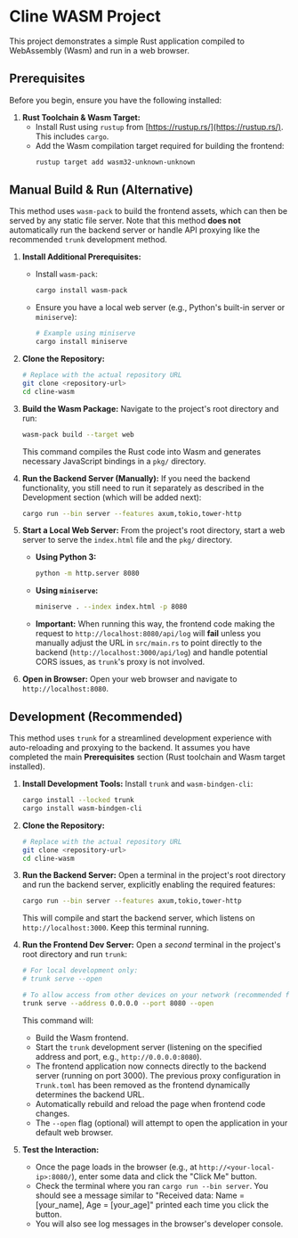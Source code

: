 # Cline WASM Project

This project demonstrates a simple Rust application compiled to WebAssembly (Wasm) and run in a web browser.

## Prerequisites

Before you begin, ensure you have the following installed:

1.  **Rust Toolchain & Wasm Target:**
    *   Install Rust using `rustup` from [https://rustup.rs/](https://rustup.rs/). This includes `cargo`.
    *   Add the Wasm compilation target required for building the frontend:
        ```bash
        rustup target add wasm32-unknown-unknown
        ```

## Manual Build & Run (Alternative)

This method uses `wasm-pack` to build the frontend assets, which can then be served by any static file server. Note that this method **does not** automatically run the backend server or handle API proxying like the recommended `trunk` development method.

1.  **Install Additional Prerequisites:**
    *   Install `wasm-pack`:
        ```bash
        cargo install wasm-pack
        ```
    *   Ensure you have a local web server (e.g., Python's built-in server or `miniserve`):
        ```bash
        # Example using miniserve
        cargo install miniserve
        ```
2.  **Clone the Repository:**
    ```bash
    # Replace with the actual repository URL
    git clone <repository-url>
    cd cline-wasm
    ```
3.  **Build the Wasm Package:** Navigate to the project's root directory and run:
    ```bash
    wasm-pack build --target web
    ```
    This command compiles the Rust code into Wasm and generates necessary JavaScript bindings in a `pkg/` directory.

4.  **Run the Backend Server (Manually):** If you need the backend functionality, you still need to run it separately as described in the Development section (which will be added next):
    ```bash
    cargo run --bin server --features axum,tokio,tower-http
    ```

5.  **Start a Local Web Server:** From the project's root directory, start a web server to serve the `index.html` file and the `pkg/` directory.
    *   **Using Python 3:**
        ```bash
        python -m http.server 8080
        ```
    *   **Using `miniserve`:**
        ```bash
        miniserve . --index index.html -p 8080
        ```
    *   **Important:** When running this way, the frontend code making the request to `http://localhost:8080/api/log` will **fail** unless you manually adjust the URL in `src/main.rs` to point directly to the backend (`http://localhost:3000/api/log`) and handle potential CORS issues, as `trunk`'s proxy is not involved.

6.  **Open in Browser:** Open your web browser and navigate to `http://localhost:8080`.

## Development (Recommended)

This method uses `trunk` for a streamlined development experience with auto-reloading and proxying to the backend. It assumes you have completed the main **Prerequisites** section (Rust toolchain and Wasm target installed).

1.  **Install Development Tools:** Install `trunk` and `wasm-bindgen-cli`:
    ```bash
    cargo install --locked trunk
    cargo install wasm-bindgen-cli
    ```
2.  **Clone the Repository:**
    ```bash
    # Replace with the actual repository URL
    git clone <repository-url>
    cd cline-wasm
    ```
3.  **Run the Backend Server:** Open a terminal in the project's root directory and run the backend server, explicitly enabling the required features:
    ```bash
    cargo run --bin server --features axum,tokio,tower-http
    ```
    This will compile and start the backend server, which listens on `http://localhost:3000`. Keep this terminal running.

4.  **Run the Frontend Dev Server:** Open a *second* terminal in the project's root directory and run `trunk`:
    ```bash
    # For local development only:
    # trunk serve --open

    # To allow access from other devices on your network (recommended for testing on different hosts):
    trunk serve --address 0.0.0.0 --port 8080 --open
    ```
    This command will:
    *   Build the Wasm frontend.
    *   Start the `trunk` development server (listening on the specified address and port, e.g., `http://0.0.0.0:8080`).
    *   The frontend application now connects directly to the backend server (running on port 3000). The previous proxy configuration in `Trunk.toml` has been removed as the frontend dynamically determines the backend URL.
    *   Automatically rebuild and reload the page when frontend code changes.
    *   The `--open` flag (optional) will attempt to open the application in your default web browser.

5.  **Test the Interaction:**
    *   Once the page loads in the browser (e.g., at `http://<your-local-ip>:8080/`), enter some data and click the "Click Me" button.
    *   Check the terminal where you ran `cargo run --bin server`. You should see a message similar to "Received data: Name = [your_name], Age = [your_age]" printed each time you click the button.
    *   You will also see log messages in the browser's developer console.
